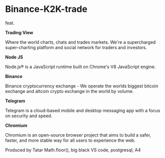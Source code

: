 # Binance-K2K-trade
feat.

<b>Trading View</b>

Where the world charts, chats and trades markets. We're a supercharged super-charting platform and social network for traders and investors.

<b>Node JS</b>

Node.js® is a JavaScript runtime built on Chrome's V8 JavaScript engine.

<b>Binance</b>

Binance cryptocurrency exchange - We operate the worlds biggest bitcoin exchange and altcoin crypto exchange in the world by volume.

<b>Telegram</b>

Telegram is a cloud-based mobile and desktop messaging app with a focus on security and speed.

<b>Chromium</b>

Chromium is an open-source browser project that aims to build a safer, faster, and more stable way for all users to experience the web.

Produced by Tatar Math.floor(), big black VS code, postgresql, A4 
